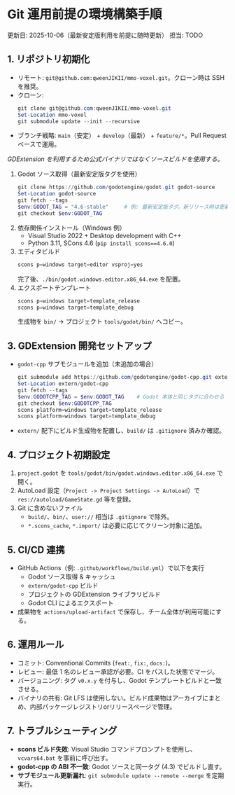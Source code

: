 # Git 運用前提の環境構築手順

更新日: 2025-10-06（最新安定版利用を前提に随時更新）
担当: TODO

## 1. リポジトリ初期化
- リモート: `git@github.com:qweenJIKII/mmo-voxel.git`。クローン時は SSH を推奨。
- クローン:
  ```powershell
  git clone git@github.com:qweenJIKII/mmo-voxel.git
  Set-Location mmo-voxel
  git submodule update --init --recursive
  ```
- ブランチ戦略: `main`（安定） + `develop`（最新） + `feature/*`。Pull Request ベースで運用。

_GDExtension を利用するため公式バイナリではなくソースビルドを使用する。_

1. Godot ソース取得（最新安定版タグを使用）
   ```powershell
   git clone https://github.com/godotengine/godot.git godot-source
   Set-Location godot-source
   git fetch --tags
   $env:GODOT_TAG = "4.6-stable"     # 例: 最新安定版タグ。新リリース時は更新
   git checkout $env:GODOT_TAG
   ```
2. 依存関係インストール（Windows 例）
   - Visual Studio 2022 + Desktop development with C++
   - Python 3.11, SCons 4.6 (`pip install scons==4.6.0`)
3. エディタビルド
   ```powershell
   scons p=windows target=editor vsproj=yes
   ```
   完了後、`./bin/godot.windows.editor.x86_64.exe` を配置。
4. エクスポートテンプレート
   ```powershell
   scons p=windows target=template_release
   scons p=windows target=template_debug
   ```
   生成物を `bin/` → プロジェクト `tools/godot/bin/` へコピー。

## 3. GDExtension 開発セットアップ
- `godot-cpp` サブモジュールを追加（未追加の場合）
  ```powershell
  git submodule add https://github.com/godotengine/godot-cpp.git extern/godot-cpp
  Set-Location extern/godot-cpp
  git fetch --tags
  $env:GODOTCPP_TAG = $env:GODOT_TAG    # Godot 本体と同じタグに合わせる（例: 4.6-stable）
  git checkout $env:GODOTCPP_TAG
  scons platform=windows target=template_release
  scons platform=windows target=template_debug
  ```
- `extern/` 配下にビルド生成物を配置し、`build/` は `.gitignore` 済みか確認。

## 4. プロジェクト初期設定
1. `project.godot` を `tools/godot/bin/godot.windows.editor.x86_64.exe` で開く。
2. AutoLoad 設定（`Project -> Project Settings -> AutoLoad`）で `res://autoload/GameState.gd` 等を登録。
3. Git に含めないファイル
   - `build/`、`bin/`、`user://` 相当は `.gitignore` で除外。
   - `*.scons_cache`, `*.import/` は必要に応じてクリーン対象に追加。

## 5. CI/CD 連携
- GitHub Actions（例: `.github/workflows/build.yml`）で以下を実行
  - Godot ソース取得 & キャッシュ
  - `extern/godot-cpp` ビルド
  - プロジェクトの GDExtension ライブラリビルド
  - Godot CLI によるエクスポート
- 成果物を `actions/upload-artifact` で保存し、チーム全体が利用可能にする。

## 6. 運用ルール
- コミット: Conventional Commits (`feat:`, `fix:`, `docs:`)。
- レビュー: 最低 1 名のレビュー承認が必要。CI をパスした状態でマージ。
- バージョニング: タグ `v0.x.y` を付与し、Godot テンプレートビルドと一致させる。
- バイナリの共有: Git LFS は使用しない。ビルド成果物はアーカイブにまとめ、内部パッケージレジストリorリリースページで管理。

## 7. トラブルシューティング
- **scons ビルド失敗**: Visual Studio コマンドプロンプトを使用し、`vcvars64.bat` を事前に呼び出す。
- **godot-cpp の ABI 不一致**: Godot ソースと同一タグ (4.3) でビルドし直す。
- **サブモジュール更新漏れ**: `git submodule update --remote --merge` を定期実行。
